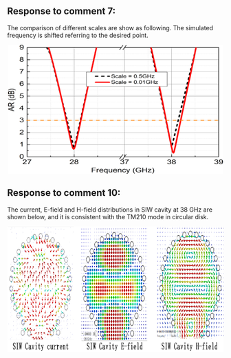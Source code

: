 ## Response to comment 7:
The comparison of different scales are show as following. The simulated frequency is shifted referring to the desired point.  
<div align=center><img src="https://github.com/dannychk/A-Millimeter-Wave-Triple-band-SIW-Antenna-with-Dual-sense-Circular-Polarization/blob/master/different scale AR comparison.png" width="500" height="300" /></div>

## Response to comment 10:
The current, E-field and H-field distributions in SIW cavity at 38 GHz are shown below, and it is consistent with the TM210 mode in circular disk.
<div align=center><img src="https://github.com/dannychk/A-Millimeter-Wave-Triple-band-SIW-Antenna-with-Dual-sense-Circular-Polarization/blob/master/Response to Reviewer 1/TM210.png" width="850" height="292" /></div>

